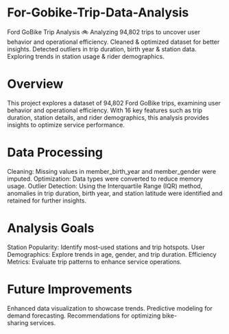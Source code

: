 # For-Gobike-Trip-Data-Analysis
Ford GoBike Trip Analysis 🚲 Analyzing 94,802 trips to uncover user behavior and operational efficiency.  Cleaned &amp; optimized dataset for better insights.  Detected outliers in trip duration, birth year &amp; station data.  Exploring trends in station usage &amp; rider demographics.

# Overview
This project explores a dataset of 94,802 Ford GoBike trips, examining user behavior and operational efficiency. With 16 key features such as trip duration, station details, and rider demographics, this analysis provides insights to optimize service performance.

# Data Processing
Cleaning: Missing values in member_birth_year and member_gender were imputed.
Optimization: Data types were converted to reduce memory usage.
Outlier Detection: Using the Interquartile Range (IQR) method, anomalies in trip duration, birth year, and station latitude were identified and retained for further insights.

# Analysis Goals
Station Popularity: Identify most-used stations and trip hotspots.
User Demographics: Explore trends in age, gender, and trip duration.
Efficiency Metrics: Evaluate trip patterns to enhance service operations.

# Future Improvements
Enhanced data visualization to showcase trends.
Predictive modeling for demand forecasting.
Recommendations for optimizing bike-sharing services.
